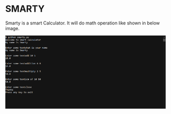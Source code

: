 # SMARTY

Smarty is a smart Calculator. It will do math operation
like shown in below image.

![Program](/assets/screenshot.png)
